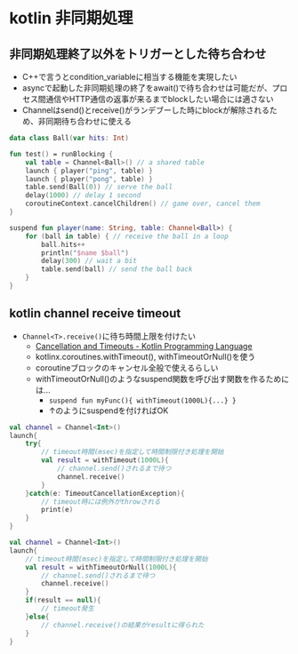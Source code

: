 # kotlin 非同期処理

## 非同期処理終了以外をトリガーとした待ち合わせ
- C++で言うとcondition_variableに相当する機能を実現したい
- asyncで起動した非同期処理の終了をawait()で待ち合わせは可能だが、プロセス間通信やHTTP通信の返事が来るまでblockしたい場合には適さない
- Channelはsend()とreceive()がランデブーした時にblockが解除されるため、非同期待ち合わせに使える

```kotlin
data class Ball(var hits: Int)

fun test() = runBlocking {
    val table = Channel<Ball>() // a shared table
    launch { player("ping", table) }
    launch { player("pong", table) }
    table.send(Ball(0)) // serve the ball
    delay(1000) // delay 1 second
    coroutineContext.cancelChildren() // game over, cancel them
}

suspend fun player(name: String, table: Channel<Ball>) {
    for (ball in table) { // receive the ball in a loop
        ball.hits++
        println("$name $ball")
        delay(300) // wait a bit
        table.send(ball) // send the ball back
    }
}
```

## kotlin channel receive timeout
- `Channel<T>.receive()`に待ち時間上限を付けたい
	- [Cancellation and Timeouts - Kotlin Programming Language](https://kotlinlang.org/docs/reference/coroutines/cancellation-and-timeouts.html)
	- kotlinx.coroutines.withTimeout(), withTimeoutOrNull()を使う
	- coroutineブロックのキャンセル全般で使えるらしい
	- withTimeoutOrNull()のようなsuspend関数を呼び出す関数を作るためには...
		- `suspend fun myFunc(){ withTimeout(1000L){...} }`
		- ↑のようにsuspendを付ければOK

```kotlin
val channel = Channel<Int>()
launch{
	try{
		// timeout時間(msec)を指定して時間制限付き処理を開始
		val result = withTimeout(1000L){
			// channel.send()されるまで待つ
			channel.receive()
		}
	}catch(e: TimeoutCancellationException){
		// timeout時には例外がthrowされる
		print(e)
	}
}
```

```kotlin
val channel = Channel<Int>()
launch{
	// timeout時間(msec)を指定して時間制限付き処理を開始
	val result = withTimeoutOrNull(1000L){
		// channel.send()されるまで待つ
		channel.receive()
	}
	if(result == null){
		// timeout発生
	}else{
		// channel.receive()の結果がresultに得られた
	}
}
```
